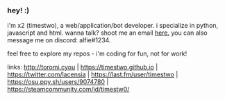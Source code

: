 ### hey! :)
i'm x2 (timestwo), a web/application/bot developer. i specialize in python, javascript and html.
wanna talk? shoot me an email [here.](mail:alfiegobrrrr@gmail.com)
you can also message me on discord: alfie#1234.

feel free to explore my repos - i'm coding for fun, not for work!

links:
http://toromi.cyou | https://timestwo.github.io | https://twitter.com/lacensia | https://last.fm/user/timestwo | https://osu.ppy.sh/users/9074780 | https://steamcommunity.com/id/timestw0/

